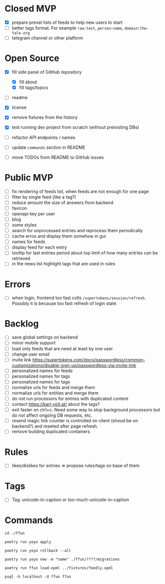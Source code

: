 
# Closed MVP

- [x] prepare preset lists of feeds to help new users to start
- [ ] better tags format. For example `raw:text`, `person:name`, `domain:the-tale.org`
- [ ] telegram channel or other platform

# Open Source

- [x] fill side panel of GitHub repository
  - [x] fill about
  - [x] fill tags/topics
- [ ] readme
- [x] license
- [x] remove fixtures from the history
- [x] test running dev project from scratch (without preixisting DBs)
- [ ] refactor API endpoints / names
- [ ] update `commands` section in README
- [ ] move TODOs from README to GitHub issues


# Public MVP

- [ ] fix rendering of feeds list, when feeds are not enough for one page
- [ ] filter by single feed (like a tag?)
- [ ] reduce amount the size of answers from backend
- [ ] favicon
- [ ] openapi key per user
- [ ] blog
- [ ] some styles
- [ ] search for unprocessed entries and reprocess them periodically
- [ ] cache erros and display them somehow in gui
- [ ] names for feeds
- [ ] display feed for each entry
- [ ] tooltip for last entries period about top limit of how many entries can be retrieved
- [ ] in the news list highlight tags that are used in rules

# Errors

- [ ] when login, frontend too fast colls `/supertokens/session/refresh`. Possibly it is because too fast refresh of login state.

# Backlog

- [ ] save global settings on backend
- [ ] minor mobile support
- [ ] load only feeds that are need at least by one user
- [ ] change user email
- [ ] invite link https://supertokens.com/docs/passwordless/common-customizations/disable-sign-up/passwordless-via-invite-link
- [ ] personalized names for feeds
- [ ] personalized names for tags
- [ ] personalized names for tags
- [ ] normalize urls for feeds and merge them
- [ ] normalize urls for entities and merge them
- [ ] do not run processors for entries with duplicated content
- [ ] contact https://karl-voit.at/ about the tags?
- [ ] exit faster on ctrl+c. Need some way to stop background processors but do not affect ongoing DB requests, etc.
- [ ] resend magic link counter is controlled on client (shoud be on backend?) and reseted after page refresh.
- [ ] remove building duplicated containers

# Rules

- [ ] likes/dislikes for entries => propose rules/tags on base of them

# Tags

- [ ] Tag: unicode-in-caption or too-much-unicode-in-caption

# Commands

```
cd ./ffun

poetry run yoyo apply

poetry run yoyo rollback --all

poetry run yoyo new -m "name" ./ffun/????/migrations

poetry run ffun load-opml ../fixtures/feedly.opml

```

```
psql -h localhost -U ffun ffun

```

